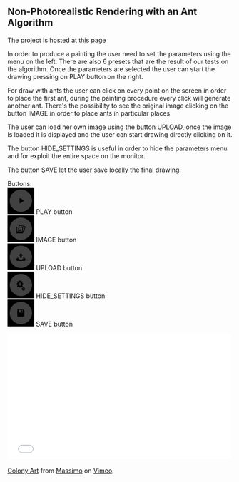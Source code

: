 <h2>Non-Photorealistic Rendering with an Ant Algorithm</h2>

The project is hosted at <a href="http://gianluca-venturini.github.io/ant-npr">this page</a>

In order to produce a painting the user need to set the parameters using the menu on the left. 
There are also 6 presets that are the result of our tests on the algorithm.
Once the parameters are selected the user can start the drawing pressing on PLAY button on the right.

For draw with ants the user can click on every point on the screen in order to place the first ant, during the painting procedure every click will generate another ant.
There's the possibility to see the original image clicking on the button IMAGE in order to place ants in particular places.

The user can load her own image using the button UPLOAD, once the image is loaded it is displayed and the user can start drawing directly clicking on it.

The button HIDE_SETTINGS is useful in order to hide the parameters menu and for exploit the entire space on the monitor.

The button SAVE let the user save locally the final drawing.


Buttons:<br>
    <img src="image/play.png"> PLAY button<br>
    <img src="image/image.png"> IMAGE button<br>
    <img src="image/upload.png"> UPLOAD button<br>
    <img src="image/hide.png"> HIDE_SETTINGS button<br>
    <img src="image/save.png"> SAVE button<br>


<iframe src="//player.vimeo.com/video/114323748" width="500" height="281" frameborder="0" webkitallowfullscreen mozallowfullscreen allowfullscreen></iframe> <p><a href="http://vimeo.com/114323748">Colony Art</a> from <a href="http://vimeo.com/user12649074">Massimo</a> on <a href="https://vimeo.com">Vimeo</a>.</p>
